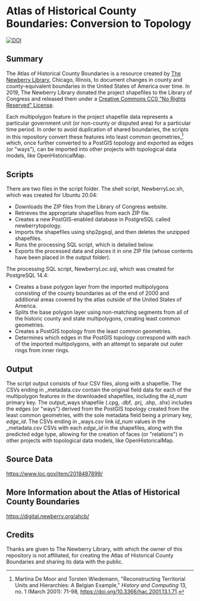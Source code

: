 # Atlas of Historical County Boundaries: Conversion to Topology

[![DOI](https://zenodo.org/badge/536871432.svg)](https://zenodo.org/badge/latestdoi/536871432)

## Summary

The Atlas of Historical County Boundaries is a resource created by [The Newberry Library](https://www.newberry.org/), Chicago, Illinois, to document changes in county and county-equivalent boundaries in the United States of America over time. In 2019, The Newberry Library donated the project shapefiles to the Library of Congress and released them under a [Creative Commons CC0 "No Rights Reserved" License](https://creativecommons.org/share-your-work/public-domain/cc0/).

Each multipolygon feature in the project shapefile data represents a particular government unit (or non-county or disputed area) for a particular time period. In order to avoid duplication of shared boundaries, the scripts in this repository convert these features into least common geometries,[^1] which, once further converted to a PostGIS topology and exported as edges (or "ways"), can be imported into other projects with topological data models, like OpenHistoricalMap.

[^1]: Martina De Moor and Torsten Wiedemann, "Reconstructing Territorial Units and Hierarchies: A Belgian Example," *History and Computing* 13, no. 1 (March 2001): 71-98, https://doi.org/10.3366/hac.2001.13.1.71.

## Scripts

There are two files in the script folder. The shell script, NewberryLoc.sh, which was created for Ubuntu 20.04:

* Downloads the ZIP files from the Library of Congress website.
* Retrieves the appropriate shapefiles from each ZIP file.
* Creates a new PostGIS-enabled database in PostgreSQL called newberrytopology.
* Imports the shapefiles using shp2pgsql, and then deletes the unzipped shapefiles.
* Runs the processing SQL script, which is detailed below.
* Exports the processed data and places it in one ZIP file (whose contents have been placed in the output folder).

The processing SQL script, NewberryLoc.sql, which was created for PostgreSQL 14.4:

* Creates a base polygon layer from the imported multipolygons consisting of the county boundaries as of the end of 2000 and additional areas covered by the atlas outside of the United States of America.
* Splits the base polygon layer using non-matching segments from all of the historic county and state multipolygons, creating least common geometries.
* Creates a PostGIS topology from the least common geometries.
* Determines which edges in the PostGIS topology correspond with each of the imported multipolygons, with an attempt to separate out outer rings from inner rings.

## Output

The script output consists of four CSV files, along with a shapefile. The CSVs ending in \_metadata.csv contain the original field data for each of the multipolygon features in the downloaded shapefiles, including the *id_num* primary key. The output_ways shapefile (.cpg, .dbf, .prj, .shp, .shx) includes the edges (or "ways") derived from the PostGIS topology created from the least common geometries, with the sole metadata field being a primary key, *edge_id*. The CSVs ending in \_ways.csv link *id_num* values in the \_metadata.csv CSVs with each *edge_id* in the shapefiles, along with the predicted edge type, allowing for the creation of faces (or "relations") in other projects with topological data models, like OpenHistoricalMap.

## Source Data

<https://www.loc.gov/item/2018487899/>

## More Information about the Atlas of Historical County Boundaries

<https://digital.newberry.org/ahcb/>

## Credits

Thanks are given to The Newberry Library, with which the owner of this repository is not affiliated, for creating the Atlas of Historical County Boundaries and sharing its data with the public.
